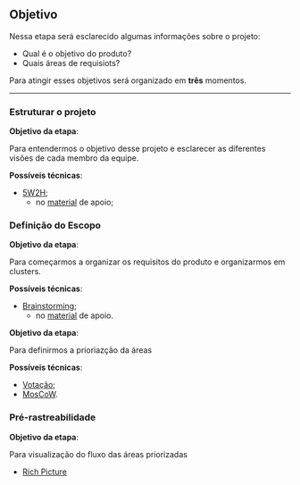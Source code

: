 ## Objetivo

Nessa etapa será esclarecido algumas informações sobre o projeto:

- Qual é o objetivo do produto?
- Quais áreas de requisiots?

Para atingir esses objetivos será organizado em **três** momentos.

---

### Estruturar o projeto 

**Objetivo da etapa**:

Para entendermos o objetivo desse projeto e esclarecer as diferentes visões de cada membro da equipe.

**Possíveis técnicas**:

- [5W2H](https://www.treasy.com.br/blog/5w2h/#:~:text=A%20ferramenta%205W2H%20%C3%A9%20um,feito%2C%20como%20e%20quanto%20custar%C3%A1.);
    - no [material](https://artrsousa1.github.io/req2024-1/home/home/#5w2h) de apoio;

### Definição do Escopo

**Objetivo da etapa**:

Para começarmos a organizar os requisitos do produto e organizarmos em clusters.

**Possíveis técnicas**:

- [Brainstorming](https://www.atlassian.com/br/work-management/project-collaboration/brainstorming/brainstorming-techniques);
    - no [material](https://artrsousa1.github.io/req2024-1/home/home/#brainstorming) de apoio.

**Objetivo da etapa**:

Para definirmos a prioriazção da áreas

**Possíveis técnicas**:

- [Votação](https://www.clearlyagile.com/agile-blog/3-facilitated-voting-techniques);
- [MosCoW](https://voitto.com.br/blog/artigo/metodo-moscow).

### Pré-rastreabilidade

**Objetivo da etapa**:

Para visualização do fluxo das áreas priorizadas

- [Rich Picture](https://www.betterevaluation.org/methods-approaches/methods/rich-pictures)
